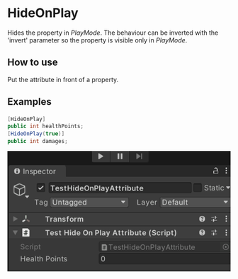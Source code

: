 # HideOnPlay
Hides the property in *PlayMode*. The behaviour can be inverted with the 'invert' parameter so the property is visible only in *PlayMode*.

## How to use
Put the attribute in front of a property.<BR/>

## Examples
```cs
[HideOnPlay]
public int healthPoints;
[HideOnPlay(true)]
public int damages;
```
![](img/HideOnPlayAttributeInspectorPreview.gif)
